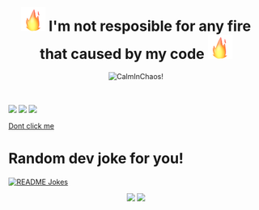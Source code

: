 
### <h1 align="center"> <img width="48" src="https://github.com/canklot/canklot/blob/main/media/fire.gif/"> I'm not resposible for any fire that caused by my code <img width="48" src="https://github.com/canklot/canklot/blob/main/media/fire.gif/"> </h1>

<div align="center" >
<img src="https://i.giphy.com/13HgwGsXF0aiGY/source.gif" alt="CalmInChaos!" width="800"/>
</div>

</br>
</br>


<!-- [![](https://img.shields.io/badge/Email-mail%40gmail.com-blue)](mailto:mail@gmail.com) -->
[![](https://img.shields.io/badge/linkedin-%230077B5.svg?&style=flat&logo=linkedin&logoColor=white)](https://www.linkedin.com/in/mustafacandan211/)
[![](https://img.shields.io/badge/Medium-%2312100E.svg?&style=flat&logo=medium&logoColor=white)](https://medium.com/@mustafacandan211)
[![](https://img.shields.io/badge/-Hackerrank-2EC866?style=flat&logo=HackerRank&logoColor=white)](https://www.hackerrank.com/Canklot)

[Dont click me](https://www.youtube.com/watch?v=dQw4w9WgXcQ)

# Random dev joke for you!
<a href="https://readme-jokes.vercel.app"><img align="center" src="https://readme-jokes.vercel.app/api" alt="README Jokes"></a>


<p align="center">
  <img  width="57%" src="https://github-readme-stats.vercel.app/api?username=canklot&show_icons=true&theme=tokyonight" />
  <img  width="41%" src="https://github-readme-stats.vercel.app/api/top-langs/?username=canklot&layout=compact&langs_count=8&theme=tokyonight"/>
</p>
